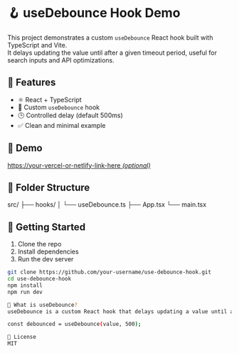 # 🪝 useDebounce Hook Demo

This project demonstrates a custom `useDebounce` React hook built with TypeScript and Vite.  
It delays updating the value until after a given timeout period, useful for search inputs and API optimizations.

## 🔧 Features

- ⚛️ React + TypeScript
- 🐇 Custom `useDebounce` hook
- 🕒 Controlled delay (default 500ms)
- ✅ Clean and minimal example

## 📸 Demo

[https://your-vercel-or-netlify-link-here *(optional)*](https://use-debounce-hook.vercel.app/)

## 📂 Folder Structure

src/
├── hooks/
│ └── useDebounce.ts
├── App.tsx
└── main.tsx

## 🚀 Getting Started

1. Clone the repo  
2. Install dependencies  
3. Run the dev server

```bash
git clone https://github.com/your-username/use-debounce-hook.git
cd use-debounce-hook
npm install
npm run dev

🧠 What is useDebounce?
useDebounce is a custom React hook that delays updating a value until after a specified delay. Great for search inputs, filters, or anything API-driven.

const debounced = useDebounce(value, 500);

📜 License
MIT
